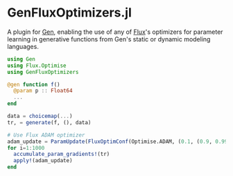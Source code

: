 # GenFluxOptimizers.jl

A plugin for [Gen](https://github.com/probcomp/Gen), enabling the use of any of [Flux](https://github.com/FluxML/Flux.jl)'s optimizers for parameter learning in generative functions from Gen's static or dynamic modeling languages.

```julia
using Gen
using Flux.Optimise
using GenFluxOptimizers

@gen function f()
  @param p :: Float64
  ...
end

data = choicemap(...)
tr, = generate(f, (), data)

# Use Flux ADAM optimizer
adam_update = ParamUpdate(FluxOptimConf(Optimise.ADAM, (0.1, (0.9, 0.999))), f)
for i=1:1000
  accumulate_param_gradients!(tr)
  apply!(adam_update)
end
```
